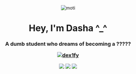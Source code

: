 <div align="center">
  <img src="https://m.media-amazon.com/images/M/MV5BZGI3ZTgwNTctZGU0My00MWE5LThiNzktZTU2OTJkZTc0NzAwXkEyXkFqcGc@._V1_.jpg" alt="moti">
</div>
<h1 align="center">Hey, I'm Dasha ^_^ </a></h1>
<h3 align="center">A dumb student who dreams of becoming a ?????

[![dex1fy](https://activity-graph.herokuapp.com/graph?username=dex1fy&theme=nightowl)](https://github.com/dex1fy/github-readme-activity-graph)

![](https://github-profile-summary-cards.vercel.app/api/cards/profile-details?username=dex1fy&theme=dark)
![](https://github-profile-summary-cards.vercel.app/api/cards/most-commit-language?username=dex1fy&theme=dark)
![](https://github-profile-summary-cards.vercel.app/api/cards/stats?username=dex1fy&theme=dark) </h3>
